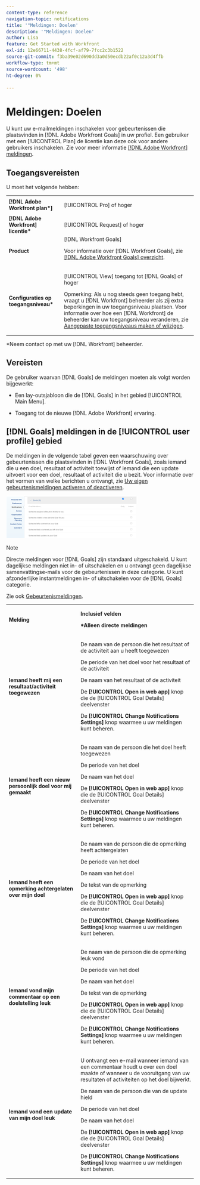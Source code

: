 ```yaml
---
content-type: reference
navigation-topic: notifications
title: '"Meldingen: Doelen'
description: '"Meldingen: Doelen'
author: Lisa
feature: Get Started with Workfront
exl-id: 12e66711-4438-4fcf-af79-7fcc2c3b1522
source-git-commit: f3ba39e02d690dd3a0d50ecdb22af0c12a3d4ffb
workflow-type: tm+mt
source-wordcount: '498'
ht-degree: 0%

---
```


# Meldingen: Doelen

U kunt uw e-mailmeldingen inschakelen voor gebeurtenissen die plaatsvinden in [!DNL Adobe Workfront Goals] in uw profiel. Een gebruiker met een [!UICONTROL Plan] de licentie kan deze ook voor andere gebruikers inschakelen. Zie voor meer informatie [[!DNL Adobe Workfront] meldingen](../../workfront-basics/using-notifications/wf-notifications.md).

## Toegangsvereisten

<!--
<p data-mc-conditions="QuicksilverOrClassic.Draft mode">(NOTE: because there are conditions for who sees this, I added this from the How To articles/ template although this is not a How To. But I like the format, so I thought keeping it consistent might help users. We may decide to update this when we have access and prereq for overview-type articles)</p>
-->

U moet het volgende hebben:

<table style="table-layout:auto"> 
 <col> 
 <col> 
 <tbody> 
  <tr> 
   <td role="rowheader"><strong>[!DNL Adobe Workfront plan*]</strong></td> 
   <td> <p>[!UICONTROL Pro] of hoger</p> </td> 
  </tr> 
  <tr> 
   <td role="rowheader"><strong>[!DNL Adobe Workfront] licentie*</strong></td> 
   <td> <p>[!UICONTROL Request] of hoger</p> </td> 
  </tr> 
  <tr> 
   <td role="rowheader"><strong>Product</strong></td> 
   <td>[!DNL Workfront Goals] <p>Voor informatie over [!DNL Workfront Goals], zie <a href="../../workfront-goals/goal-management/wf-goals-overview.md" class="MCXref xref">[!DNL Adobe Workfront Goals] overzicht</a>.</p> </td> 
  </tr> 
  <tr> 
   <td role="rowheader"><strong>Configuraties op toegangsniveau*</strong></td> 
   <td> <p>[!UICONTROL View] toegang tot [!DNL Goals] of hoger</p> <p>Opmerking: Als u nog steeds geen toegang hebt, vraagt u [!DNL Workfront] beheerder als zij extra beperkingen in uw toegangsniveau plaatsen. Voor informatie over hoe een [!DNL Workfront] de beheerder kan uw toegangsniveau veranderen, zie <a href="../../administration-and-setup/add-users/configure-and-grant-access/create-modify-access-levels.md" class="MCXref xref">Aangepaste toegangsniveaus maken of wijzigen</a>.</p> </td> 
  </tr> <!--
   <tr data-mc-conditions="QuicksilverOrClassic.Draft mode"> 
    <td role="rowheader">Object permissions</td> 
    <td> <p>[Insert permissions needed]</p> <p>For information on requesting additional access, see <a href="../../workfront-basics/grant-and-request-access-to-objects/request-access.md" class="MCXref xref">Request access to objects </a>.</p> </td> 
   </tr>
  --> 
 </tbody> 
</table>

&#42;Neem contact op met uw [!DNL Workfront] beheerder.

## Vereisten

De gebruiker waarvan [!DNL Goals] de meldingen moeten als volgt worden bijgewerkt:

* Een lay-outsjabloon die de [!DNL Goals] in het gebied [!UICONTROL Main Menu].
* Toegang tot de nieuwe [!DNL Adobe Workfront] ervaring.

   <!--
  <MadCap:conditionalText data-mc-conditions="QuicksilverOrClassic.Draft mode">
  (NOTE: we need this here because you can see these notifications from Classic)
  </MadCap:conditionalText>
  -->

## [!DNL Goals] meldingen in de [!UICONTROL user profile] gebied

De meldingen in de volgende tabel geven een waarschuwing over gebeurtenissen die plaatsvinden in [!DNL Workfront Goals], zoals iemand die u een doel, resultaat of activiteit toewijst of iemand die een update uitvoert voor een doel, resultaat of activiteit die u bezit. Voor informatie over het vormen van welke berichten u ontvangt, zie [Uw eigen gebeurtenismeldingen activeren of deactiveren](../../workfront-basics/using-notifications/activate-or-deactivate-your-own-event-notifications.md).

![](assets/goals-notifications-preferences-350x114.png)

>[!NOTE]
>
>Directe meldingen voor [!DNL Goals] zijn standaard uitgeschakeld. U kunt dagelijkse meldingen niet in- of uitschakelen en u ontvangt geen dagelijkse samenvattingse-mails voor de gebeurtenissen in deze categorie. U kunt afzonderlijke instantmeldingen in- of uitschakelen voor de [!DNL Goals] categorie.

Zie ook [Gebeurtenismeldingen](../../workfront-basics/using-notifications/event-notifications.md).

<table style="table-layout:auto"> 
 <col> 
 <col> 
 <tbody> 
  <tr> 
   <td><strong>Melding</strong></td> 
   <td> <p><strong>Inclusief velden</strong> </p> <p><strong>*Alleen directe meldingen</strong></p> </td> 
  </tr> 
  <tr> 
   <td><strong>Iemand heeft mij een resultaat/activiteit toegewezen</strong></td> 
   <td> <p>De naam van de persoon die het resultaat of de activiteit aan u heeft toegewezen</p> <p>De periode van het doel voor het resultaat of de activiteit</p> <p>De naam van het resultaat of de activiteit</p> <p>De <strong>[!UICONTROL Open in web app]</strong> knop die de [!UICONTROL Goal Details] deelvenster</p> <p>De <strong>[!UICONTROL Change Notifications Settings]</strong> knop waarmee u uw meldingen kunt beheren.</p> </td> 
  </tr> 
  <tr> 
   <td><strong>Iemand heeft een nieuw persoonlijk doel voor mij gemaakt</strong> </td> 
   <td> <p>De naam van de persoon die het doel heeft toegewezen</p> <p>De periode van het doel</p> <p>De naam van het doel</p> <p>De <strong>[!UICONTROL Open in web app]</strong> knop die de [!UICONTROL Goal Details] deelvenster</p> <p>De <strong>[!UICONTROL Change Notifications Settings]</strong> knop waarmee u uw meldingen kunt beheren.</p> </td> 
  </tr> 
  <tr> 
   <td><strong>Iemand heeft een opmerking achtergelaten over mijn doel</strong></td> 
   <td> <p>De naam van de persoon die de opmerking heeft achtergelaten</p> <p>De periode van het doel </p> <p>De naam van het doel</p> <p>De tekst van de opmerking</p> <p>De <strong>[!UICONTROL Open in web app]</strong> knop die de [!UICONTROL Goal Details] deelvenster</p> <p>De <strong>[!UICONTROL Change Notifications Settings]</strong> knop waarmee u uw meldingen kunt beheren.</p> </td> 
  </tr> 
  <tr> 
   <td><strong>Iemand vond mijn commentaar op een doelstelling leuk</strong></td> 
   <td> <p>De naam van de persoon die de opmerking leuk vond</p> <p>De periode van het doel </p> <p>De naam van het doel</p> <p>De tekst van de opmerking </p> <p>De <strong>[!UICONTROL Open in web app]</strong> knop die de [!UICONTROL Goal Details] deelvenster</p> <p>De <strong>[!UICONTROL Change Notifications Settings]</strong> knop waarmee u uw meldingen kunt beheren.</p> </td> 
  </tr> 
  <tr> 
   <td><strong>Iemand vond een update van mijn doel leuk</strong></td> 
   <td> <p>U ontvangt een e-mail wanneer iemand van een commentaar houdt u over een doel maakte of wanneer u de vooruitgang van uw resultaten of activiteiten op het doel bijwerkt. </p> <p>De naam van de persoon die van de update hield</p> <p>De periode van het doel </p> <p>De naam van het doel</p> <p>De <strong>[!UICONTROL Open in web app]</strong> knop die de [!UICONTROL Goal Details] deelvenster</p> <p>De <strong>[!UICONTROL Change Notifications Settings]</strong> knop waarmee u uw meldingen kunt beheren.</p> </td> 
  </tr> 
 </tbody> 
</table>

<!--
NOTE FOR NAME OF GOAL IN LAST TABLE CELL: check this. Is this true? Didn't triggger when this was written; add anything else? Maybe the type of the update is mentioned?!
-->
